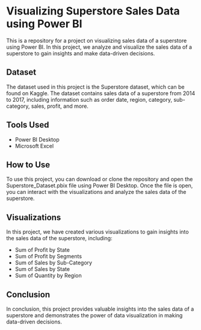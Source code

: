 # **Visualizing Superstore Sales Data using Power BI**

This is a repository for a project on visualizing sales data of a superstore using Power BI. In this project, we analyze and visualize the sales data of a superstore to gain insights and make data-driven decisions.

## Dataset

The dataset used in this project is the Superstore dataset, which can be found on Kaggle. The dataset contains sales data of a superstore from 2014 to 2017, including information such as order date, region, category, sub-category, sales, profit, and more.

## Tools Used

- Power BI Desktop
- Microsoft Excel

## How to Use

To use this project, you can download or clone the repository and open the Superstore_Dataset.pbix file using Power BI Desktop. Once the file is open, you can interact with the visualizations and analyze the sales data of the superstore.

## Visualizations

In this project, we have created various visualizations to gain insights into the sales data of the superstore, including:

- Sum of Profit by State
- Sum of Profit by Segments
- Sum of Sales by Sub-Category
- Sum of Sales by State
- Sum of Quantity by Region

## Conclusion

In conclusion, this project provides valuable insights into the sales data of a superstore and demonstrates the power of data visualization in making data-driven decisions.